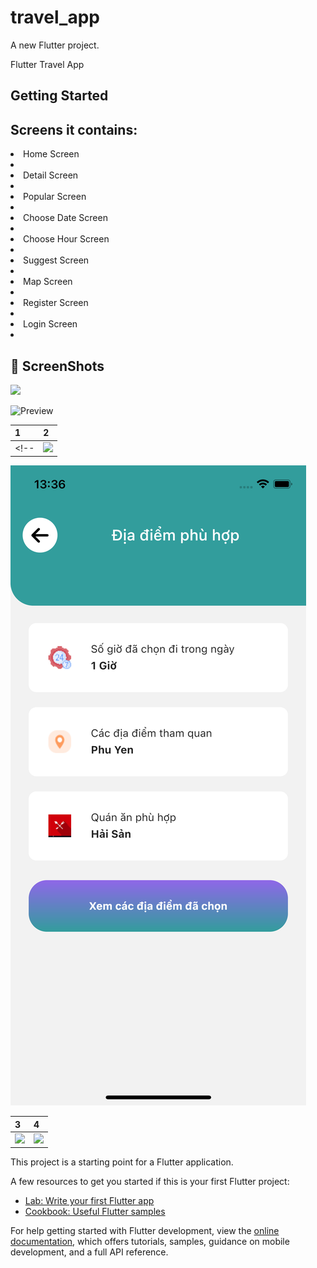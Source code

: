 # travel_app

A new Flutter project.

Flutter Travel App 

## Getting Started

## Screens it contains:

<li>Home Screen<li>
<li>Detail Screen<li>
<li>Popular Screen<li>
<li>Choose Date Screen<li>
<li>Choose Hour Screen<li>
<li>Suggest Screen<li>
<li>Map Screen<li>
<li>Register Screen<li>
<li>Login Screen<li>




## 📸 ScreenShots

<img src="/choose_date.png">

![Preview](/Home_Screen.png)

| 1 | 2|
|------|-------|
<!-- |<img src="/Home_Screen.png" width="400">|<img src="/diemden.png" width="400">| -->
![Alt text](/travel_app/diemden.png "Optional title")


| 3 | 4|
|------|-------|
|<img src="/choose_date.png" width="400">|<img src="/map.png" width="400">|

This project is a starting point for a Flutter application.

A few resources to get you started if this is your first Flutter project:

- [Lab: Write your first Flutter app](https://docs.flutter.dev/get-started/codelab)
- [Cookbook: Useful Flutter samples](https://docs.flutter.dev/cookbook)

For help getting started with Flutter development, view the
[online documentation](https://docs.flutter.dev/), which offers tutorials,
samples, guidance on mobile development, and a full API reference.
